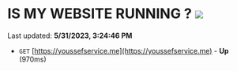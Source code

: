# IS MY WEBSITE RUNNING ? [![](https://img.shields.io/static/v1?label=Sponsor&message=%E2%9D%A4&logo=GitHub&color=%23fe8e86)](https://github.com/sponsors/<username>)

Last updated: **5/31/2023, 3:24:46 PM**

- `GET` [https://youssefservice.me](https://youssefservice.me) - **Up** (970ms)
